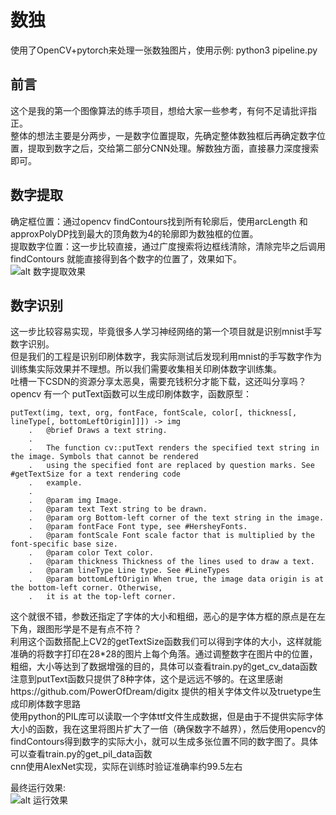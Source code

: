 # 数独  
使用了OpenCV+pytorch来处理一张数独图片，使用示例: python3 pipeline.py  

## 前言  
这个是我的第一个图像算法的练手项目，想给大家一些参考，有何不足请批评指正。  
整体的想法主要是分两步，一是数字位置提取，先确定整体数独框后再确定数字位置，提取到数字之后，交给第二部分CNN处理。解数独方面，直接暴力深度搜索即可。  

## 数字提取  
确定框位置：通过opencv findContours找到所有轮廓后，使用arcLength 和 approxPolyDP找到最大的顶角数为4的轮廓即为数独框的位置。  
提取数字位置：这一步比较直接，通过广度搜索将边框线清除，清除完毕之后调用findContours 就能直接得到各个数字的位置了，效果如下。  
![alt 数字提取效果](http://www.srzzc.cn/github_number_extract.png)  

## 数字识别  
这一步比较容易实现，毕竟很多人学习神经网络的第一个项目就是识别mnist手写数字识别。  
但是我们的工程是识别印刷体数字，我实际测试后发现利用mnist的手写数字作为训练集实际效果并不理想。所以我们需要收集相关印刷体数字训练集。  
吐槽一下CSDN的资源分享太恶臭，需要充钱积分才能下载，这还叫分享吗？  
opencv 有一个 putText函数可以生成印刷体数字，函数原型：  
```
putText(img, text, org, fontFace, fontScale, color[, thickness[, lineType[, bottomLeftOrigin]]]) -> img
    .   @brief Draws a text string.
    .
    .   The function cv::putText renders the specified text string in the image. Symbols that cannot be rendered
    .   using the specified font are replaced by question marks. See #getTextSize for a text rendering code
    .   example.
    .
    .   @param img Image.
    .   @param text Text string to be drawn.
    .   @param org Bottom-left corner of the text string in the image.
    .   @param fontFace Font type, see #HersheyFonts.
    .   @param fontScale Font scale factor that is multiplied by the font-specific base size.
    .   @param color Text color.
    .   @param thickness Thickness of the lines used to draw a text.
    .   @param lineType Line type. See #LineTypes
    .   @param bottomLeftOrigin When true, the image data origin is at the bottom-left corner. Otherwise,
    .   it is at the top-left corner.
```
这个就很不错，参数还指定了字体的大小和粗细，恶心的是字体方框的原点是在左下角，跟图形学是不是有点不符？  
利用这个函数搭配上CV2的getTextSize函数我们可以得到字体的大小，这样就能准确的将数字打印在28*28的图片上每个角落。通过调整数字在图片中的位置，粗细，大小等达到了数据增强的目的，具体可以查看train.py的get_cv_data函数  
注意到putText函数只提供了8种字体，这个是远远不够的。在这里感谢https://github.com/PowerOfDream/digitx 提供的相关字体文件以及truetype生成印刷体数字思路  
使用python的PIL库可以读取一个字体ttf文件生成数据，但是由于不提供实际字体大小的函数，我在这里将图片扩大了一倍（确保数字不越界），然后使用opencv的findContours得到数字的实际大小，就可以生成多张位置不同的数字图了。具体可以查看train.py的get_pil_data函数  
cnn使用AlexNet实现，实际在训练时验证准确率约99.5左右

最终运行效果:  
![alt 运行效果](http://www.srzzc.cn/github_number_result.png)
